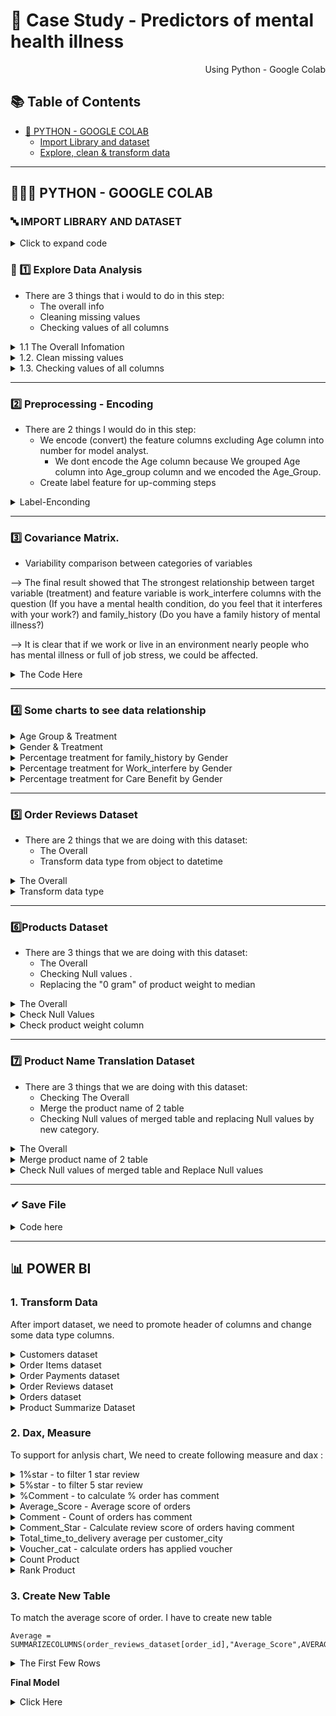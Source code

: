 # 🛒 Case Study - Predictors of mental health illness

<p align="right"> Using Python - Google Colab </p>


## :books: Table of Contents <!-- omit in toc -->

- [🔢 PYTHON - GOOGLE COLAB](#-python---google-colab)
  - [Import Library and dataset](#-import-library-and-dataset)
  - [Explore, clean & transform data](#-import-library-and-dataset)

---

## 👩🏼‍💻 PYTHON - GOOGLE COLAB

### 🔤 IMPORT LIBRARY AND DATASET 

<details><summary> Click to expand code </summary>
  
```python
#Import library
import numpy as np # linear algebra
import pandas as pd # data processing, CSV file I/O (e.g. pd.read_csv)
import seaborn as sns
import matplotlib.pyplot as plt
%matplotlib inline
from scipy import stats
from scipy.stats import randint

# prep
from sklearn.model_selection import train_test_split
from sklearn import preprocessing
from sklearn.datasets import make_classification
from sklearn.preprocessing import binarize, LabelEncoder, MinMaxScaler

# models
from sklearn.linear_model import LogisticRegression
from sklearn.tree import DecisionTreeClassifier
from sklearn.ensemble import RandomForestClassifier, ExtraTreesClassifier

# Validation libraries
from sklearn import metrics
from sklearn.metrics import accuracy_score, mean_squared_error, precision_recall_curve
from sklearn.model_selection import cross_val_score


#ensemble
from sklearn.ensemble import BaggingClassifier, AdaBoostClassifier, GradientBoostingClassifier
from sklearn.neighbors import KNeighborsClassifier
from sklearn.model_selection import GridSearchCV, RandomizedSearchCV
```

```python
#import dataset
df = pd.read_csv('/content/ex1.csv')
```
  
</details>

### 🔎 1️⃣ Explore Data Analysis

- There are 3 things that i would to do in this step:
  - The overall info 
  - Cleaning missing values
  - Checking values of all columns

<details><summary> 1.1 The  Overall Infomation </summary>
  
```python
df.head() 
```
![image](https://user-images.githubusercontent.com/101379141/203503490-5e514c69-a860-473a-8757-cd83a3633716.png)
  
```python
df.tail()
```
![image](https://user-images.githubusercontent.com/101379141/203503535-a3fc7b50-444a-4506-a7c5-8984730d99d2.png)
    
```python
df.info()
```  
![image](https://user-images.githubusercontent.com/101379141/203503625-bfb615ca-a92a-4448-933c-205182de4e92.png)
  
```python
df.describe()
```    
![image](https://user-images.githubusercontent.com/101379141/203503686-fe20ffc2-6892-4341-9040-3fff5d5b5a85.png)

</details>

<details><summary> 1.2. Clean missing values </summary>  
  
<br> We would check and clean the null values of all columns, beside that we also drop some unnecessary columns.
  
<details><summary> 1.2.a Check Null values </summary>

 ```python
df.isnull().sum()
 ```
![image](https://user-images.githubusercontent.com/101379141/203505779-681fc8b1-c367-4e7a-aa67-2773c0e35c14.png)

```python
#% Null values
dict_null = dict()
for i in df.columns:
  dict_null[i] = df[i].isnull().sum()/len(df['Timestamp'])*100
df1 = pd.DataFrame.from_dict(dict_null.items())
print(df1)
```
![image](https://user-images.githubusercontent.com/101379141/203506087-1709522f-ec27-4784-a498-6b36f1365956.png)

   
```python
df.drop(columns = ['Timestamp','state','Country','comments'], inplace = True)
df.isnull().sum()
```
![image](https://user-images.githubusercontent.com/101379141/203506299-8d4aef53-5e1f-49fd-8940-03d0c286e987.png)

</details>
 
<details><summary>  1.2.b Clean missing values of self_employed column  </summary>

 ``` python
df['self_employed'].unique() 
```
![image](https://user-images.githubusercontent.com/101379141/203506826-e7248295-e214-4fd2-bd75-c2391eb6f833.png)
  
  
```python
df['self_employed'].value_counts()
```
![image](https://user-images.githubusercontent.com/101379141/203506911-41280ea0-f49e-4196-b4bd-9497361deed7.png)

```python
# Replace Null values by the mode 
df['self_employed'].replace(np.NaN,'No',inplace=True)
df['self_employed'].unique()
```
![image](https://user-images.githubusercontent.com/101379141/203507148-ad53076c-7f10-4801-a248-d94f90f09baa.png)

 </details> 

<details><summary> 1.2.c Clean missing values of work_interfere column </summary>

```python
df['work_interfere'].unique()
```
![image](https://user-images.githubusercontent.com/101379141/203507974-d8980080-f83a-451d-b1bc-ecd729da0aa6.png)

```python
df['work_interfere'].value_counts()
```
![image](https://user-images.githubusercontent.com/101379141/203508032-bac8d92a-268a-4841-8cf6-d24f17911047.png)
  
```python
# Replace Null values
df['work_interfere'].replace(np.NaN, "Don't Know",inplace = True)
df['work_interfere'].value_counts()
```
![image](https://user-images.githubusercontent.com/101379141/203508172-adf418ec-db39-473b-bbe8-8fd0ffc85abf.png)

</details> 

<details><summary> Dataset with 0 Null values </summary>

```python
df.isnull().sum()
```
![image](https://user-images.githubusercontent.com/101379141/203508526-5e04e1b0-ae0a-4dfa-9717-c0dc7fa2a644.png)

</details> 
  
</details> 

<details><summary> 1.3. Checking values of all columns </summary>  

<br> After check values of all columns, we can see that there are some outliers in Gender and Age column 

<details><summary> Code here </summary> 
  
```python
my_list = df.columns.values.tolist()

for column in my_list:
  print(column)
  print(df[column].unique())  
```
![image](https://user-images.githubusercontent.com/101379141/203513372-7c48e84f-c537-478a-ab5c-09abb088f4b5.png)
![image](https://user-images.githubusercontent.com/101379141/203513431-d8c289e9-7e02-4aad-b761-bb13d1f93d98.png)

</details> 

<details><summary> 1.3.a Age Column </summary>  

```python
from matplotlib.pyplot import figure

figure(figsize=(10, 10))
df['Age'].value_counts().plot( kind= 'bar')  
```
![image](https://user-images.githubusercontent.com/101379141/203514344-2a02fc03-4f88-46a1-be28-ddd5d1fa556e.png)

```python
outliers =[]
for age in df['Age'].values:
  if age < 0 or age >100 :
    outliers.append(age)
    print(outliers)   
```
![image](https://user-images.githubusercontent.com/101379141/203514466-7edf6a18-6b0a-4bac-887d-33fd9c2908da.png)

```python
#Because There is only 5 outliers comparing total 1259 entries, so we can remove values of outliers

df = df.loc[(df['Age'] > 18) & (df['Age'] <100)]
                                                 
# 0 values means no outliers 
print(df[df["Age"].isin(outliers)] )
                                                
```
![image](https://user-images.githubusercontent.com/101379141/203514808-8a94c840-5fe3-46c7-b6a0-489d50ccaeb3.png)

```python
#Grouping Age
Age_Group = pd.cut(df['Age'],bins=[17,23,30,61,100],labels=['18-22', '23-30 ','30-60', '> 61'])
df.insert(23,'Age_Group',Age_Group)
df['Age_Group'].unique()                                                 
``` 
![image](https://user-images.githubusercontent.com/101379141/203514958-99f8b983-74e6-468b-9add-8bd849857770.png)     
                                                 
</details> 
  
<details><summary> 1.3.b Gender Column </summary>  

```python
df1= df['Gender'].unique()
print(df1)
```
![image](https://user-images.githubusercontent.com/101379141/203515507-eec125bc-adc6-44a8-8255-913128d85441.png)
  
```python
male_string = ["M", "Male", "male", "m", "Male-ish", "maile", "Cis Male", "Mal", "Male (CIS)","Make", "Male ", "Man","msle", "Mail", "cis male","Malr","Cis Man"]
female_string = ["Female", "female", "Cis Female", "F","Woman",  "f", "Femake","woman", "Female ", "cis-female/femme","Female (cis)","femail"]
others_string = ["Trans-female", "something kinda male?", "queer/she/they", "non-binary","Nah", "all", "Enby", "fluid", "Genderqueer", "Androgyne", "Agender", "male leaning androgynous", "Guy (-ish) ^_^", "Trans woman", "Neuter", "Female (trans)", "queer", "ostensibly male, unsure what that really means"]           

for index, row in df.iterrows():

    if str(row.Gender) in male_string:
        df['Gender'].replace(to_replace=row.Gender, value='male', inplace=True)

    if str(row.Gender) in female_string:
        df['Gender'].replace(to_replace=row.Gender, value='female', inplace=True)

    if str(row.Gender) in others_string:
        df['Gender'].replace(to_replace=row.Gender, value='other', inplace=True)


print(df['Gender'].unique())
```
![image](https://user-images.githubusercontent.com/101379141/203515581-7ec6c102-e6e8-413e-95eb-f5cd50487d08.png)
  
</details> 
</details> 
</details> 
</details> 

---
  
### 2️⃣  Preprocessing - Encoding

- There are 2 things I would do in this step:
  - We encode (convert) the feature columns excluding Age column into number for model analyst.
    - We dont encode the Age column because We grouped Age column into Age_group column and we encoded the Age_Group.
  - Create label feature for up-comming steps

<details><summary> Label-Enconding  </summary>
  
```python
label_dict = {}
#Label-Enconding
le = preprocessing.LabelEncoder()
for feature in df.columns:
  if feature != 'Age':
    le.fit(df[feature])
    le_name_mapping = dict(zip(le.classes_, le.transform(le.classes_)))
    df[feature] = le.transform(df[feature])
    # Get labels
    labelKey = 'label_' + feature
    labelValue = [*le_name_mapping]
    label_dict[labelKey] =labelValue
  else:
    label_dict['label_Age'] = list(df['Age'])

```
```python
df.info()
df.head() 
```
![image](https://user-images.githubusercontent.com/101379141/203689607-cac4134c-d4c6-4d42-809a-834013789ee5.png)
  
```python
for key, value in label_dict.items():     
    print(key, value)
```
![image](https://user-images.githubusercontent.com/101379141/203689659-b26ccd3c-3538-4125-8af9-d6b62cba9e5e.png)
  
</details>

---
### 3️⃣ Covariance Matrix.

- Variability comparison between categories of variables 

--> The final result showed that The strongest relationship between target variable (treatment) and feature variable is work_interfere columns with the question (If you have a mental health condition, do you feel that it interferes with your work?) and family_history (Do you have a family history of mental illness?)

--> It is clear that if we work or live in an environment nearly people who has mental illness or full of job stress, we could be affected. 

<details><summary> The  Code Here  </summary>

 ```python
 #correlation matrix
corrmat = df.corr()
f, ax = plt.subplots(figsize=(12, 9))
sns.heatmap(corrmat, vmax=.8, square=True);
plt.show()
 ```
![image](https://user-images.githubusercontent.com/101379141/203692179-340350ea-3d7f-4973-9d12-7afb062831b9.png)

```python
#treatment correlation matrix
k = 10 #number of variables for heatmap
cols = corrmat.nlargest(k, 'treatment')['treatment'].index
cm = np.corrcoef(df[cols].values.T)
sns.set(font_scale=1.25)
hm = sns.heatmap(cm, cbar=True, annot=True, square=True, fmt='.2f', annot_kws={'size': 10}, yticklabels=cols.values, xticklabels=cols.values)
plt.show()  
```
![image](https://user-images.githubusercontent.com/101379141/203692256-78d617f8-6243-4fe8-8a03-3ea149154f60.png)

  
</details>
 
---
### 4️⃣ Some charts to see data relationship


<details><summary> Age Group & Treatment  </summary>

<br>
  
--> The possibility of being mental illness is increasing by age.
 ```python
# Age & Treatment

g = sns.FacetGrid(df, col ='treatment', height=8)
g = g.map(sns.countplot, "Age_Group")

for ax in g.axes.flat:
    labels = ax.get_xticklabels() # get x labels
    for i,l in enumerate(labels):
        if(i == 0): labels[i] = '18-22'
        elif(i ==1.0):labels[i] = '23-30'
        elif(i ==2.0):labels[i] = '31-60'
        elif(i ==3.0):labels[i] = '> 61'  
    ax.set_xticklabels(labels, rotation=30) # set new labels
plt.show()
 ```
![image](https://user-images.githubusercontent.com/101379141/203710998-cf9ac81f-811e-479b-97c3-912937987f7d.png)
 
</details>

<details><summary> Gender & Treatment  </summary> 
<br>
  --> Male has higher possibility of being mental illness comparing to Female.
    
```python
#Gender & Treatment
df1 = df
df1['Gender'] = df1['Gender'].astype('category')
print(df1['Gender'].unique())
plt.figure(figsize=(12,8))
g = sns.FacetGrid(df1, col='treatment', height=8)
g.map(sns.countplot,'Gender')

for ax in g.axes.flat:
    labels = ax.get_xticklabels() # get x labels
    for i,l in enumerate(labels):
        if(i == 0): labels[i] = 'Female'
        elif(i ==1):labels[i] = 'Male'
        else: labels[i] ='Other'  
    ax.set_xticklabels(labels, rotation=30) # set new labels
plt.show()
  
```
![image](https://user-images.githubusercontent.com/101379141/203714266-11193591-f268-4de4-b503-df74f5d67181.png)
  
</details>
 
<details><summary> Percentage treatment for family_history by Gender  </summary> 
<br>

--> If your family members has experience the mental illness, people has high possibility of being mental illness too
  
```python
#Draw a catplot to show Percentage treatment for family_history by Gender

g = sns.catplot(x="family_history", y="treatment", hue="Gender", data=df, kind="bar",  ci=None, size=5, aspect=2, legend_out = True)

for ax in g.axes.flat:
    labels = ax.get_xticklabels() # get x labels
    for i,l in enumerate(labels):
        if(i == 0): labels[i] = 'No'
        else: labels[i] ='Yes'
    ax.set_xticklabels(labels, rotation=30) # set new labels

# title
g._legend.set_title('Gender')
new_labels = ['Female', 'Male', 'Other']
# replace labels
for t, l in zip(g._legend.texts, new_labels):
    t.set_text(l)

plt.title('Probability of health condition by family_history and Gender')
plt.ylabel('Probability x 100')
plt.xlabel('Family History')  
```
![image](https://user-images.githubusercontent.com/101379141/203715984-c3fa3385-2c6d-4b97-b5d5-52e845c71f83.png)
   
</details>

<details><summary> Percentage treatment for Work_interfere by Gender  </summary> 
<br>

--> we can see that , the mental illness has negative effect to the workplace where always create the high intensity of stress.
  
```python
#Draw a catplot to show Percentage treatment for Work_interfere by Gender

g = sns.catplot(x="work_interfere", y="treatment", hue="Gender", data=df, kind="bar",  ci=None, size=5, aspect=2, legend_out = True)

for ax in g.axes.flat:
    labels = ax.get_xticklabels() # get x labels
    for i,l in enumerate(labels):
        if(i == 0): labels[i] = "Don't Know" 
        elif(i ==1):labels[i] = 'Never'
        elif(i ==2):labels[i] = 'Often'
        elif(i ==3):labels[i] = 'Rarely'
        else: labels[i] = 'Sometimes'
    ax.set_xticklabels(labels, rotation=30) # set new labels

# title
g._legend.set_title('Gender')
new_labels = ['Female', 'Male', 'Other']
# replace labels
for t, l in zip(g._legend.texts, new_labels):
    t.set_text(l)

g.fig.subplots_adjust(top=1,right=0.8)
plt.title('Probability of mental health condition')
plt.ylabel('Probability x 100')
plt.xlabel('work_interfere')
```
![image](https://user-images.githubusercontent.com/101379141/203717144-5b5fc232-6610-4744-8417-ceea7ee1c333.png)
  
</details>

<details><summary> Percentage treatment for Care Benefit by Gender  </summary> 
<br>

--> We can't see the relationship between Care Option and Treatment clearly. 
  
```python
#Draw a catplot to show Percentage treatment for Care Benefit by Gender

g = sns.catplot(x="benefits", y="treatment", hue="Gender", data=df, kind="bar",  ci=None, size=5, aspect=2, legend_out = True)

for ax in g.axes.flat:
    labels = ax.get_xticklabels() # get x labels
    for i,l in enumerate(labels):
        if(i == 0): labels[i] = "Don't Know" 
        elif(i ==1):labels[i] = "No"
        else: labels[i] = "Yes"
    ax.set_xticklabels(labels, rotation=30) # set new labels

# title
g._legend.set_title('Gender')
new_labels = ['Female', 'Male', 'Other']
# replace labels
for t, l in zip(g._legend.texts, new_labels):
    t.set_text(l)

g.fig.subplots_adjust(top=1,right=0.8)
plt.title('Probability of mental health condition')
plt.ylabel('Probability x 100')
plt.xlabel('Care Options')
```
![image](https://user-images.githubusercontent.com/101379141/203719464-08846bf2-4c5b-4eb5-95bc-64631eb67f5c.png)

</details>

---
### 5️⃣ Order Reviews Dataset

- There are 2 things that we are doing with this dataset:
  - The Overall
  - Transform data type from object to datetime 

<details><summary> The  Overall  </summary>

 ```python
 order_reviews.head() 
 ```
![image](https://user-images.githubusercontent.com/101379141/202593250-30d0b6e6-fd98-4413-98ac-93772b75b8d7.png)
  
```python
order_reviews.info() 
```
![image](https://user-images.githubusercontent.com/101379141/202593274-eb0ce20e-5c1e-4b96-8936-ed3a2d43536a.png)
  
```python
order_reviews['review_score'].value_counts()
```
![image](https://user-images.githubusercontent.com/101379141/202593298-38b5ceb6-5e8d-4695-93c6-8d624c479258.png)
 
</details>

<details><summary> Transform data type  </summary>

```python
 order_reviews['review_creation_date'] = pd.to_datetime(order_reviews['review_creation_date'])
order_reviews['review_answer_timestamp'] = pd.to_datetime(order_reviews['review_answer_timestamp'])

order_reviews['review_creation_date'] = order_reviews.review_creation_date.dt.strftime('%m/%d/%Y')
order_reviews['review_answer_timestamp'] = order_reviews.review_answer_timestamp.dt.strftime('%m/%d/%Y')
order_reviews.head(5)
 ```
  
![image](https://user-images.githubusercontent.com/101379141/202593442-736774bf-875a-4ff0-a273-bb31b2958a31.png)
 
</details>

---  
###  6️⃣Products Dataset
  
- There are 3 things that we are doing with this dataset:
  - The Overall
  - Checking Null values .
  - Replacing the "0 gram" of product weight to median

<details><summary> The  Overall  </summary>
  
 ```python
 products.head() 
 ```
![image](https://user-images.githubusercontent.com/101379141/202595562-89179cb5-d1b8-4503-ac9b-908cc286c44a.png)
  
```python
products.info() 
```
![image](https://user-images.githubusercontent.com/101379141/202595592-4a82a95a-9136-48ed-bba7-2fa4bc89777c.png)

  
```python
products.describe()
``` 
![image](https://user-images.githubusercontent.com/101379141/202595632-653f740c-1449-4279-a542-d9d506b269bf.png)

```python
# Min of product_weight_g = 0 , so we check this column to make sure there is nothing anomaly
products[products['product_weight_g']== 0]  
```
  
 ![image](https://user-images.githubusercontent.com/101379141/202595685-8a7e6a1c-c51d-4c21-a6b4-779cce86637b.png)

</details>

<details><summary> Check Null Values </summary>

```python
  #Check Null Values
  products.isnull().sum()
  ```
  ![image](https://user-images.githubusercontent.com/101379141/202596089-660af9b9-c2b1-4f9b-b894-945d6c388aba.png)


```python  
#Check Null values of category name column
products[products['product_category_name'].isnull() == True]
```
![image](https://user-images.githubusercontent.com/101379141/202596188-5f0c384f-8126-4b1e-b4b6-fc80c8d0841b.png)

```python
#Check Null values of weight column
products[products['product_weight_g'].isnull() == True]
```
  
![image](https://user-images.githubusercontent.com/101379141/202596235-c4e5dffb-90cf-4c80-97a0-3d14e83ba554.png)  

 ```python
  #Drop all 610 Null value rows , because they are not significant ( 610  rows compare to 32951 total entries )
  products = products.dropna()  
  products.isnull().sum()  
 ```
 ![image](https://user-images.githubusercontent.com/101379141/202596277-466fbd1b-d48b-4621-87a7-de256a357f78.png)
                                                                                       
</details>  

<details><summary> Check product weight column </summary>

  ```python
  #Check product_weight_g distribution
  sns.distplot(products['product_weight_g'])
  ```
  ![image](https://user-images.githubusercontent.com/101379141/202597280-5893fdcf-addb-40af-8b80-13b6561c8070.png)
  
  ```python
  #Replace "0" values of weight to "median"
  products['product_weight_g']= products['product_weight_g'].replace(0, products['product_weight_g'].median())  
  ```
  
  ```python
  products.describe()
  ```
  ![image](https://user-images.githubusercontent.com/101379141/202597233-2e49fc07-7420-4dad-98a2-39934266b62a.png)
  
</details>  

---  
### 7️⃣ Product Name Translation Dataset
  
- There are 3 things that we are doing with this dataset:
  - Checking The Overall  
  - Merge the product name of 2 table  
  - Checking Null values of merged table and replacing Null values by new category. 

<details><summary> The Overall </summary>

```python
product_name_translation.head()
```
![image](https://user-images.githubusercontent.com/101379141/202599864-11041880-bf87-475b-b51e-2fb433797183.png)

```python
product_name_translation.info()
```
  
![image](https://user-images.githubusercontent.com/101379141/202599948-948b1539-f4af-48cd-b166-b622589b4209.png)
  
</details>  

<details><summary> Merge product name of 2 table </summary>

```python
#Compare the product name of 2 table 
print(product_name_translation['product_category_name'].nunique())
print(products['product_category_name'].nunique()) 
```
![image](https://user-images.githubusercontent.com/101379141/202600071-0df0c1bc-816a-48df-8eef-aa62d1f147b6.png)

```python
product_summarize = products.merge(product_name_translation,how ='left', on = 'product_category_name' )  
```
  
</details>  

<details><summary> Check Null values of merged table and Replace Null values </summary>
  
```python
#Check Null values
product_summarize.isnull().sum()  
```
![image](https://user-images.githubusercontent.com/101379141/202600293-a3e49db7-04e0-4845-8eb0-f3ee59b72501.png)

```python
product_summarize[product_summarize['product_category_name_english'].isnull() == True]  
```
![image](https://user-images.githubusercontent.com/101379141/202600383-93313b22-bed2-4d2c-836b-27bf91d69c18.png)

```python
#Replace Null Value by Unspecified

product_summarize['product_category_name_english'] = product_summarize['product_category_name_english'].fillna(value ='Unspecified')  
product_summarize.isnull().sum()  

```
![image](https://user-images.githubusercontent.com/101379141/202600501-2c762e90-fa24-4e68-a958-ca4564de51c6.png)
    
</details>  

---
### ✔ Save File 

<details><summary> Code here  </summary>

```python
#File customers
customers.to_csv('/content/drive/MyDrive/Final/De 1/customers_dataset.csv',index=False)

#File orders dataset
orders.to_csv('/content/drive/MyDrive/Final/De 1/orders_dataset.csv',index=False)

#File orders items
order_items.to_csv('/content/drive/MyDrive/Final/De 1/order_items_dataset.csv',index=False)

#File order payments
order_payments.to_csv('/content/drive/MyDrive/Final/De 1/order_payments_dataset.csv',index=False)

#File order review
order_reviews.to_csv('/content/drive/MyDrive/Final/De 1/order_reviews_dataset.csv',index=False)

#Merged file of product & produc_translation 
product_summarize.to_csv('/content/drive/MyDrive/Final/De 1/product_summarize_dataset.csv',index=False)

```
</details>  

---
## 📊 POWER BI

### 1. Transform Data

After import dataset, we need to promote header of columns and change some data type columns. 

<details><summary> Customers dataset  </summary>

 - Source (first 10 rows)
  
![image](https://user-images.githubusercontent.com/101379141/202607728-04d35ccc-0db2-49b4-97f8-0d6e2cb0c03c.png)
  
 - Transformed 
  
 ![image](https://user-images.githubusercontent.com/101379141/202607690-acfd75d9-4359-4af6-85b8-c98c78fac434.png)

</details>  

<details><summary> Order Items dataset  </summary>
 
- Source (first 10 rows)
  
 ![image](https://user-images.githubusercontent.com/101379141/202607942-2038f7a4-e235-4a46-ac7b-86e2b673b294.png)
  
- Transformed
  
 ![image](https://user-images.githubusercontent.com/101379141/202608029-b7bc5871-cca9-477f-a03b-773566b168aa.png)
  
</details>  


<details><summary> Order Payments dataset  </summary>

- Source (First 10 rows)
  ![image](https://user-images.githubusercontent.com/101379141/202608207-1e51c2b0-5257-458c-8560-acbe82bdc4ec.png)
  
- Transformed
  ![image](https://user-images.githubusercontent.com/101379141/202608270-29d59313-6861-4c00-a2e1-643fc7f92ccd.png)
</details>  

<details><summary> Order Reviews dataset  </summary>

- Source (First 10 rows)
![image](https://user-images.githubusercontent.com/101379141/202608439-6de93b9f-57e5-4dde-8baf-46037492f1d8.png)

- Transformed
![image](https://user-images.githubusercontent.com/101379141/202608488-a2aa5431-19b6-4203-bf35-3515ab38ebdf.png)

</details>  

<details><summary> Orders dataset  </summary>

- Source (First 10 rows)
 ![image](https://user-images.githubusercontent.com/101379141/202608610-952075c6-cc13-4447-af29-f3a0d6ca5d7d.png)
  
- Transformed
  ![image](https://user-images.githubusercontent.com/101379141/202608652-21c233c4-5298-4060-a50b-043992d4cfdd.png)

</details>  

<details><summary> Product Summarize Dataset  </summary>
  
- Source (First 10 rows)
![image](https://user-images.githubusercontent.com/101379141/202608743-b762ec37-e78f-4db7-ba56-fc6e6d2fd238.png)

- Transformed  
![image](https://user-images.githubusercontent.com/101379141/202608775-130d0dd2-b3ec-4063-9eb1-174b5270b585.png)

</details>  

### 2. Dax, Measure

To support for anlysis chart, We need to create following measure and dax :

<details><summary> 1%star - to filter 1 star review  </summary>

```
%1star = divide(calculate(count(order_items_dataset[English_name_product]),order_items_dataset[Average_score] = 1),count(order_items_dataset[English_name_product]))
  
```  
</details>  

  
<details><summary> 5%star - to filter 5 star review  </summary>

```
%5star = divide(calculate(count(order_items_dataset[English_name_product]),order_items_dataset[Average_score] = 5),count(order_items_dataset[English_name_product]))
```
</details>  


<details><summary> %Comment - to calculate % order has comment   </summary>

```
%Comment = Divide(CALCULATE(count(order_reviews_dataset[Comment]), order_reviews_dataset[Comment] = "Comment"),count(order_reviews_dataset[order_id]))
```
</details> 

<details><summary> Average_Score - Average score of orders   </summary>

```
Average_Score = SUM(order_items_dataset[Average_score])/count(order_items_dataset[order_id])
```
</details>

<details><summary> Comment - Count of orders has comment   </summary>

```
Comment = CALCULATE(count(order_reviews_dataset[Comment]),order_reviews_dataset[Comment] = "Comment")
```
</details>

<details><summary> Comment_Star - Calculate review score of orders having comment   </summary>

```
Comment_Star = calculate(count(order_reviews_dataset[review_score]),order_reviews_dataset[Comment] = "Comment")
```
</details>

<details><summary> Total_time_to_delivery average per customer_city   </summary>

```
Total_time_to_delivery average per customer_city = DIVIDE(sum(orders_dataset[Total_time_to_delivery]),count(orders_dataset[order_id]))
```
</details>

<details><summary> Voucher_cat - calculate orders has applied voucher  </summary>

```
Voucher_cat = Divide(CALCULATE(count(order_payments_dataset[payment_type]),order_payments_dataset[payment_type] = "voucher"),count(order_items_dataset[product_id]))
```
</details>

<details><summary> Count Product  </summary>

```
Count_Product = COUNT(order_items_dataset[English_name_product])
```
  
</details>

<details><summary> Rank Product  </summary>

```
Rank_Product = RANKX(all(order_items_dataset[English_name_product]),[Count_Product])
```
  
</details>

### 3. Create New Table

To match the average score of order. I have to create new table 

```
Average = SUMMARIZECOLUMNS(order_reviews_dataset[order_id],"Average_Score",AVERAGE(order_reviews_dataset[review_score]))
```
<details><summary> The First Few Rows  </summary>
 
![image](https://user-images.githubusercontent.com/101379141/202612783-d8974939-f0b0-43e3-a655-f003e98c0758.png)
  
</details>

**Final Model**

<details><summary> Click Here  </summary>

![image](https://user-images.githubusercontent.com/101379141/202614575-3ffb8db6-9e53-42af-8a08-99f5423c4a5e.png)

</details>
